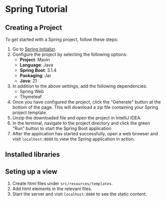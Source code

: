 # Spring Tutorial

## Creating a Project
To get started with a Spring project, follow these steps:
1. Go to [Spring Initializr](https://start.spring.io/).
2. Configure the project by selecting the following options:
    - **Project**: Mavin
    - **Language**: Java
    - **Spring Boot**: 3.1.4
    - **Packaging**: Jar
    - **Java**: 21
3. In addition to the above settings, add the following dependencies:
    - Spring Web
    - Thymeleaf
4. Once you have configured the project, click the "Generate" button at the bottom of the page. This will download a zip file containing your Spring project template.
5. Unzip the downloaded file and open the project in IntelliJ IDEA.
6. In the terminal, navigate to the project directory and click the green "Run" button to start the Spring Boot application
7. After the application has started successfully, open a web browser and visit `localhost:8080` to view the Spring application in action.

## Installed libraries

## Seting up a view
1. Create html files under `src/resources/templates`.
2. Add html elements in the relevant files.
3. Start the server and visit `localhost:8080` to see the static content.
